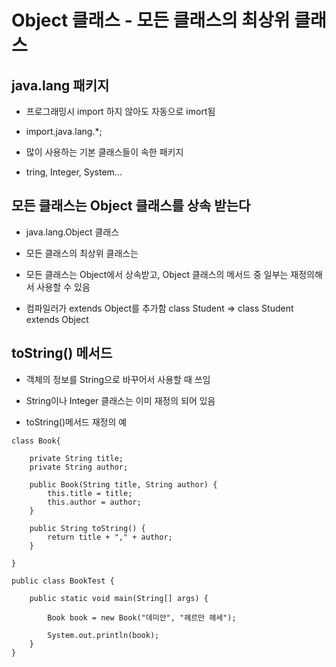 Object 클래스 - 모든 클래스의 최상위 클래스
 =============

java.lang 패키지
-------------

* 프로그래밍시 import 하지 않아도 자동으로 imort됨


* import.java.lang.*;


* 많이 사용하는 기본 클래스들이 속한 패키지


* tring, Integer, System...



모든 클래스는 Object 클래스를 상속 받는다
-------------

* java.lang.Object 클래스


* 모든 클래스의 최상위 클래스는


* 모든 클래스는 Object에서 상속받고, Object 클래스의 메서드 중 일부는 재정의해서 사용할 수 있음


* 컴파일러가 extends Object를 추가함
class Student => class Student extends Object

toString() 메서드
-------------

* 객체의 정보를 String으로 바꾸어서 사용할 때 쓰임


* String이나 Integer 클래스는 이미 재정의 되어 있음


* toString()메서드 재정의 예

```agsl
class Book{
	
	private String title;
	private String author;
	
	public Book(String title, String author) {
		this.title = title;
		this.author = author;
	}
	
	public String toString() {
		return title + "," + author;
	}
	
}

public class BookTest {

	public static void main(String[] args) {

		Book book = new Book("데미안", "헤르만 헤세");
		
		System.out.println(book);
	}
}

```
